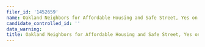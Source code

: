 ```yaml
---
filer_id: '1452659'
name: Oakland Neighbors for Affordable Housing and Safe Street, Yes on U, 2022
candidate_controlled_id: ''
data_warning: 
title: Oakland Neighbors for Affordable Housing and Safe Street, Yes on U, 2022
---
```

